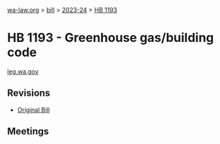 [wa-law.org](/) > [bill](/bill/) > [2023-24](/bill/2023-24/) > [HB 1193](/bill/2023-24/hb/1193/)

# HB 1193 - Greenhouse gas/building code
[leg.wa.gov](https://app.leg.wa.gov/billsummary?BillNumber=1193&Year=2023&Initiative=false)

## Revisions
* [Original Bill](1/)

## Meetings